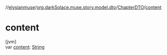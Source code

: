 //[elysianmuse](../../../index.md)/[org.darkSolace.muse.story.model.dto](../index.md)/[ChapterDTO](index.md)/[content](content.md)

# content

[jvm]\
var [content](content.md): [String](https://kotlinlang.org/api/latest/jvm/stdlib/kotlin/-string/index.html)
